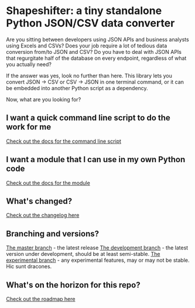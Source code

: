 # Shapeshifter: a tiny standalone Python JSON/CSV data converter

Are you sitting between developers using JSON APIs and business analysts using Excels and CSVs? Does your job require a lot of tedious data conversion from/to JSON and CSV? Do you have to deal with JSON APIs that regurgitate half of the database on every endpoint, regardless of what you actually need?

If the answer was yes, look no further than here. This library lets you convert JSON -> CSV or CSV -> JSON in one terminal command, or it can be embedded into another Python script as a dependency.

Now, what are you looking for?

## I want a quick command line script to do the work for me

[Check out the docs for the command line script](./docs/command_line_docs.md)

## I want a module that I can use in my own Python code

[Check out the docs for the module](./docs/command_line_docs.md)

## What's changed?

[Check out the changelog here](./CHANGELOG.md)

## Branching and versions?

[The master branch](https://github.com/raybergholm/shapeshifter/tree/master) - the latest release
[The development branch](https://github.com/raybergholm/shapeshifter/tree/development) - the latest version under development, should be at least semi-stable.
[The experimental branch](https://github.com/raybergholm/shapeshifter/tree/experimental) - any experimental features, may or may not be stable. Hic sunt dracones.

## What's on the horizon for this repo?

[Check out the roadmap here](./Roadmap.md)
